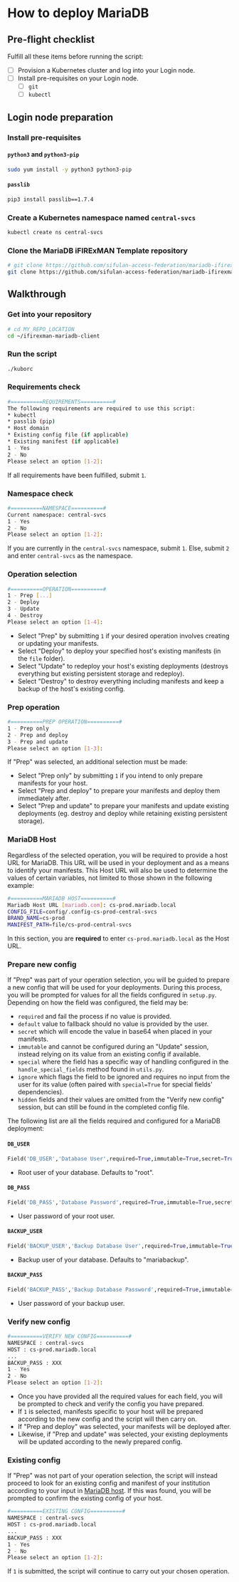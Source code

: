 # How to deploy MariaDB

## Pre-flight checklist
Fulfill all these items before running the script:
- [ ] Provision a Kubernetes cluster and log into your Login node.
- [ ] Install pre-requisites on your Login node.
  - [ ] `git`
  - [ ] `kubectl`

## Login node preparation

### Install pre-requisites

#### `python3` and `python3-pip`
```sh
sudo yum install -y python3 python3-pip
```

#### `passlib`
```sh
pip3 install passlib==1.7.4
```

### Create a Kubernetes namespace named `central-svcs`
```sh
kubectl create ns central-svcs
```

### Clone the MariaDB iFIRExMAN Template repository
```sh
# git clone https://github.com/sifulan-access-federation/mariadb-ifirexman-template.git MY_REPO_NAME
git clone https://github.com/sifulan-access-federation/mariadb-ifirexman-template.git ifirexman-mariadb-client
```

## Walkthrough

### Get into your repository
```sh
# cd MY_REPO_LOCATION
cd ~/ifirexman-mariadb-client
```

### Run the script
```sh
./kuborc
```

### Requirements check
```sh
#==========REQUIREMENTS==========#
The following requirements are required to use this script:
* kubectl
* passlib (pip)
* Host domain
* Existing config file (if applicable)
* Existing manifest (if applicable)
1 - Yes
2 - No
Please select an option [1-2]:
```

If all requirements have been fulfilled, submit `1`.

### Namespace check
```sh
#==========NAMESPACE==========#
Current namespace: central-svcs
1 - Yes
2 - No
Please select an option [1-2]:
```

If you are currently in the `central-svcs` namespace, submit `1`. Else, submit `2` and enter `central-svcs` as the namespace.

### Operation selection
```sh
#==========OPERATION==========#
1 - Prep [...]
2 - Deploy
3 - Update
4 - Destroy
Please select an option [1-4]:
```

- Select "Prep" by submitting `1` if your desired operation involves creating or updating your manifests.
- Select "Deploy" to deploy your specified host's existing manifests (in the `file` folder).
- Select "Update" to redeploy your host's existing deployments (destroys everything but existing persistent storage and redeploy).
- Select "Destroy" to destroy everything including manifests and keep a backup of the host's existing config.

### Prep operation
```sh
#==========PREP OPERATION==========#
1 - Prep only
2 - Prep and deploy
3 - Prep and update
Please select an option [1-3]:
```

If "Prep" was selected, an additional selection must be made:
- Select "Prep only" by submitting `1` if you intend to only prepare manifests for your host.
- Select "Prep and deploy" to prepare your manifests and deploy them immediately after.
- Select "Prep and update" to prepare your manifests and update existing deployments (eg. destroy and deploy while retaining existing persistent storage).

### MariaDB Host
Regardless of the selected operation, you will be required to provide a host URL for MariaDB. This URL will be used in your deployment and as a means to identify your manifests. This Host URL will also be used to determine the values of certain variables, not limited to those shown in the following example:

```sh
#==========MARIADB HOST==========#
Mariadb Host URL [mariadb.com]: cs-prod.mariadb.local
CONFIG_FILE=config/.config-cs-prod-central-svcs
BRAND_NAME=cs-prod
MANIFEST_PATH=file/cs-prod-central-svcs
```

In this section, you are **required** to enter `cs-prod.mariadb.local` as the Host URL.

### Prepare new config
If "Prep" was part of your operation selection, you will be guided to prepare a new config that will be used for your deployments. During this process, you will be prompted for values for all the fields configured in `setup.py`. Depending on how the field was configured, the field may be:
- `required` and fail the process if no value is provided.
- `default` value to fallback should no value is provided by the user.
- `secret` which will encode the value in base64 when placed in your manifests.
- `immutable` and cannot be configured during an "Update" session, instead relying on its value from an existing config if available.
- `special` where the field has a specific way of handling configured in the `handle_special_fields` method found in `utils.py`.
- `ignore` which flags the field to be ignored and requires no input from the user for its value (often paired with `special=True` for special fields' dependencies).
- `hidden` fields and their values are omitted from the "Verify new config" session, but can still be found in the completed config file.

The following list are all the fields required and configured for a MariaDB deployment:

#### `DB_USER`
```py
Field('DB_USER','Database User',required=True,immutable=True,secret=True,default='root'),
```
- Root user of your database. Defaults to "root".

#### `DB_PASS`
```py
Field('DB_PASS','Database Password',required=True,immutable=True,secret=True),
```
- User password of your root user.

#### `BACKUP_USER`
```py
Field('BACKUP_USER','Backup Database User',required=True,immutable=True,secret=True,default='mariabackup'),
```
- Backup user of your database. Defaults to "mariabackup".

#### `BACKUP_PASS`
```py
Field('BACKUP_PASS','Backup Database Password',required=True,immutable=True,secret=True),
```
- User password of your backup user.

### Verify new config
```sh
#==========VERIFY NEW CONFIG==========#
NAMESPACE : central-svcs
HOST : cs-prod.mariadb.local
...
BACKUP_PASS : XXX
1 - Yes
2 - No
Please select an option [1-2]:
```

- Once you have provided all the required values for each field, you will be prompted to check and verify the config you have prepared.
- If `1` is selected, manifests specific to your host will be prepared according to the new config and the script will then carry on.
- If "Prep and deploy" was selected, your manifests will be deployed after.
- Likewise, if "Prep and update" was selected, your existing deployments will be updated according to the newly prepared config.

### Existing config
If "Prep" was not part of your operation selection, the script will instead proceed to look for an existing config and manifest of your institution according to your input in [MariaDB host](#mariadb-host). If this was found, you will be prompted to confirm the existing config of your host.

```sh
#==========EXISTING CONFIG==========#
NAMESPACE : central-svcs
HOST : cs-prod.mariadb.local
...
BACKUP_PASS : XXX
1 - Yes
2 - No
Please select an option [1-2]:
```

If `1` is submitted, the script will continue to carry out your chosen operation.
